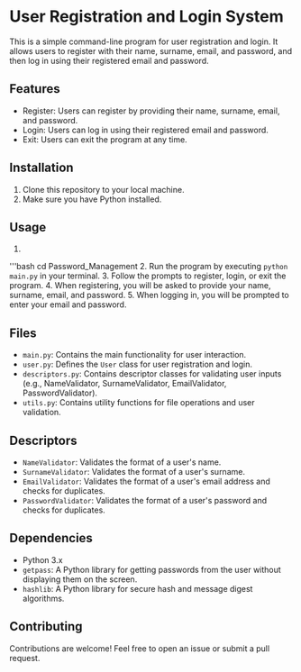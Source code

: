 # User Registration and Login System

This is a simple command-line program for user registration and login. It allows users to register with their name, surname, email, and password, and then log in using their registered email and password.

## Features

- Register: Users can register by providing their name, surname, email, and password.
- Login: Users can log in using their registered email and password.
- Exit: Users can exit the program at any time.

## Installation

1. Clone this repository to your local machine.
2. Make sure you have Python installed.

## Usage

1.
'''bash
  cd Password_Management
2. Run the program by executing `python main.py` in your terminal.
3. Follow the prompts to register, login, or exit the program.
4. When registering, you will be asked to provide your name, surname, email, and password.
5. When logging in, you will be prompted to enter your email and password.

## Files

- `main.py`: Contains the main functionality for user interaction.
- `user.py`: Defines the `User` class for user registration and login.
- `descriptors.py`: Contains descriptor classes for validating user inputs (e.g., NameValidator, SurnameValidator, EmailValidator, PasswordValidator).
- `utils.py`: Contains utility functions for file operations and user validation.

## Descriptors

- `NameValidator`: Validates the format of a user's name.
- `SurnameValidator`: Validates the format of a user's surname.
- `EmailValidator`: Validates the format of a user's email address and checks for duplicates.
- `PasswordValidator`: Validates the format of a user's password and checks for duplicates.

## Dependencies

- Python 3.x
- `getpass`: A Python library for getting passwords from the user without displaying them on the screen.
- `hashlib`: A Python library for secure hash and message digest algorithms.

## Contributing

Contributions are welcome! Feel free to open an issue or submit a pull request.
